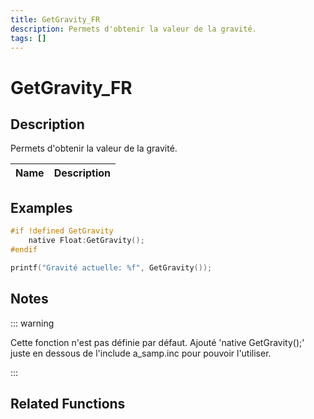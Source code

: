 ```yaml
---
title: GetGravity_FR
description: Permets d'obtenir la valeur de la gravité.
tags: []
---
```


# GetGravity_FR

<TagLinks />

## Description

Permets d'obtenir la valeur de la gravité.

| Name | Description |
| ---- | ----------- |


## Examples

```c
#if !defined GetGravity
    native Float:GetGravity();
#endif

printf("Gravité actuelle: %f", GetGravity());
```

## Notes

::: warning

Cette fonction n'est pas définie par défaut. Ajouté 'native GetGravity();' juste en dessous de l'include a_samp.inc pour pouvoir l'utiliser.

:::

## Related Functions
